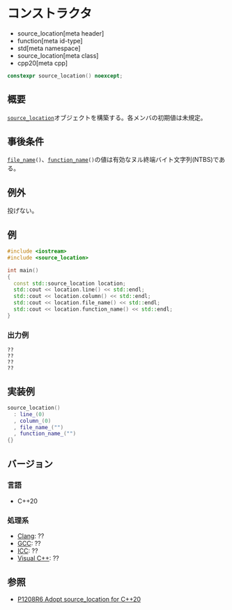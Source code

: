 # コンストラクタ
* source_location[meta header]
* function[meta id-type]
* std[meta namespace]
* source_location[meta class]
* cpp20[meta cpp]

```cpp
constexpr source_location() noexcept;
```

## 概要

[`source_location`](../source_location.md)オブジェクトを構築する。各メンバの初期値は未規定。

## 事後条件

[`file_name`](file_name.md)`()`、[`function_name`](function_name.md)`()`の値は有効なヌル終端バイト文字列(NTBS)である。

## 例外
投げない。

## 例
```cpp example
#include <iostream>
#include <source_location>

int main()
{
  const std::source_location location;
  std::cout << location.line() << std::endl;
  std::cout << location.column() << std::endl;
  std::cout << location.file_name() << std::endl;
  std::cout << location.function_name() << std::endl;
}
```

### 出力例
```
??
??
??
??
```

## 実装例
```cpp
source_location()
  : line_(0)
  , column_(0)
  , file_name_("")
  , function_name_("")
{}
```

## バージョン
### 言語
- C++20

### 処理系
- [Clang](/implementation.md#clang): ??
- [GCC](/implementation.md#gcc): ??
- [ICC](/implementation.md#icc): ??
- [Visual C++](/implementation.md#visual_cpp): ??

## 参照

- [P1208R6 Adopt source_location for C++20](http://www.open-std.org/jtc1/sc22/wg21/docs/papers/2019/p1208r6.pdf)
